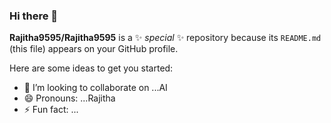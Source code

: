 ### Hi there 👋


**Rajitha9595/Rajitha9595** is a ✨ _special_ ✨ repository because its `README.md` (this file) appears on your GitHub profile.

Here are some ideas to get you started:



- 👯 I’m looking to collaborate on ...AI
- 😄 Pronouns: ...Rajitha
- ⚡ Fun fact: ...

